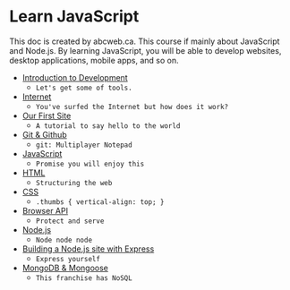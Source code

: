 # Learn JavaScript
This doc is created by abcweb.ca. 
This course if mainly about JavaScript and Node.js.
By learning JavaScript, you will be able to develop websites, desktop applications, mobile apps, and so on.


* [Introduction to Development]((1)intro5.md)
  * `Let's get some of tools.`
* [Internet]((2)internet1.md)
  * `You've surfed the Internet but how does it work?`
* [Our First Site]((3)first-site.md)
  * `A tutorial to say hello to the world`
* [Git & Github]((4)git.md)
  * `git: Multiplayer Notepad`
* [JavaScript]((5)javascript.md)
  * `Promise you will enjoy this`
* [HTML]((6)html.md)
  * `Structuring the web`
* [CSS]((7)css.md)
  * `.thumbs { vertical-align: top; }`
* [Browser API]((8)browserapi.md)
  * `Protect and serve`
* [Node.js]((9)nodejs.md)
  * `Node node node`
* [Building a Node.js site with Express]((10)buildingsite.md)
  * `Express yourself`
* [MongoDB & Mongoose]((11)mongodb.md)
  * `This franchise has NoSQL`
